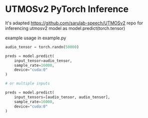# UTMOSv2 PyTorch Inference

It's adapted https://github.com/sarulab-speech/UTMOSv2 repo for inferencing utmosv2 model as model.predict(torch.tensor)

example usage in example.py

```python
audio_tensor = torch.randn(50000)

preds = model.predict(
    input_tensor=audio_tensor,
    sample_rate=16000,
    device="cuda:0"
)

# or multiple inputs

preds = model.predict(
    input_tensors=[audio_tensor, audio_tensor],
    sample_rate=16000,
    device="cuda:0"
)
```